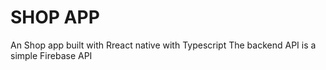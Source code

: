 # SHOP APP
An Shop app built with Rreact native with Typescript 
The backend API is a simple Firebase API
